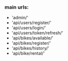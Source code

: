 ### main urls:
- 'admin/'
- 'api/users/register/'
- 'api/users/login/'
- 'api/users/token/refresh/'
- 'api/bikes/available/'
- 'api/bikes/register/'
- 'api/bikes/history/'
- 'api/bike/rental/'